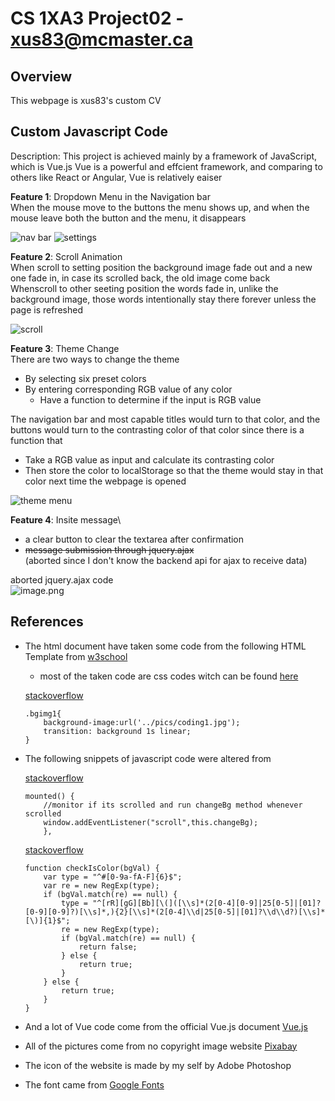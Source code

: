 # CS 1XA3 Project02 - <xus83@mcmaster.ca>
## Overview
This webpage is xus83's custom CV
## Custom Javascript Code
Description: This project is achieved mainly by a framework of JavaScript, which is Vue.js
Vue is a powerful and effcient framework, and comparing to others like React or Angular, Vue is relatively eaiser

**Feature 1**: Dropdown Menu in the Navigation bar\
When the mouse move to the buttons the menu shows up, and when the mouse leave both the button and the menu, it disappears

![nav bar](https://i.loli.net/2020/03/16/YjQ5qwPAZWEhKBI.png)
![settings](https://i.loli.net/2020/03/16/PMGYeXtHCSjRKUh.png)

**Feature 2**: Scroll Animation\
When scroll to setting position the background image fade out and a new one fade in, in case its scrolled back, the old image come back\
Whenscroll to other seeting position the words fade in, unlike the background image, those words intentionally stay there forever unless the page is refreshed

![scroll](https://i.loli.net/2020/03/16/BP7k91LIc4bpsiu.png)

**Feature 3**: Theme Change\
There are two ways to change the theme
* By selecting six preset colors
* By entering corresponding RGB value of any color
    * Have a function to determine if the input is RGB value

The navigation bar and most capable titles would turn to that color, and the buttons would turn to the contrasting color of that color since there is a function that
* Take a RGB value as input and calculate its contrasting color
* Then store the color to localStorage so that the theme would stay in that color next time the webpage is opened

![theme menu](https://i.loli.net/2020/03/16/4h2Bn3AvZIpk5eu.png)

**Feature 4**: Insite message\
* a clear button to clear the textarea after confirmation
* ~~message submission through jquery.ajax~~\
(aborted since I don't know the backend api for ajax to receive data)


aborted jquery.ajax code\
![image.png](https://i.loli.net/2020/03/18/T1BILXa7dSxw3MF.png)

## References
- The html document have taken some code from the following HTML Template from 
[w3school](https://www.w3schools.com/w3css/tryit.asp?filename=tryw3css_templates_cafe)
    * most of the taken code are css codes witch can be found [here](https://www.w3schools.com/w3css/4/w3.css)

    [stackoverflow](https://stackoverflow.com/questions/5002351/how-to-fade-changing-background-image)
    ```
    .bgimg1{
        background-image:url('../pics/coding1.jpg');
        transition: background 1s linear;
    }
    ```

- The following snippets of javascript code were altered from

    [stackoverflow](https://stackoverflow.com/questions/45822150/how-to-listen-to-the-window-scroll-event-in-a-vuejs-component)
    ```
    mounted() {
        //monitor if its scrolled and run changeBg method whenever scrolled
        window.addEventListener("scroll",this.changeBg);
        },
    ```

    [stackoverflow](https://stackoverflow.com/questions/32673760/how-can-i-know-if-a-given-string-is-hex-rgb-rgba-or-hsl-color-using-javascript)
    ```
    function checkIsColor(bgVal) {
        var type = "^#[0-9a-fA-F]{6}$";
        var re = new RegExp(type);
        if (bgVal.match(re) == null) {
            type = "^[rR][gG][Bb][\(]([\\s]*(2[0-4][0-9]|25[0-5]|[01]?[0-9][0-9]?)[\\s]*,){2}[\\s]*(2[0-4]\\d|25[0-5]|[01]?\\d\\d?)[\\s]*[\)]{1}$";
            re = new RegExp(type);
            if (bgVal.match(re) == null) {
                return false;
            } else {
                return true;
            }
        } else {
            return true;
        }
    }
    ```
- And a lot of Vue code come from the official Vue.js document [Vue.js](https://vuejs.org/v2/guide/components-custom-events.html)
- All of the pictures come from no copyright image website [Pixabay](https://pixabay.com/)
- The icon of the website is made by my self by Adobe Photoshop
- The font came from [Google Fonts](https://fonts.google.com/specimen/Raleway)